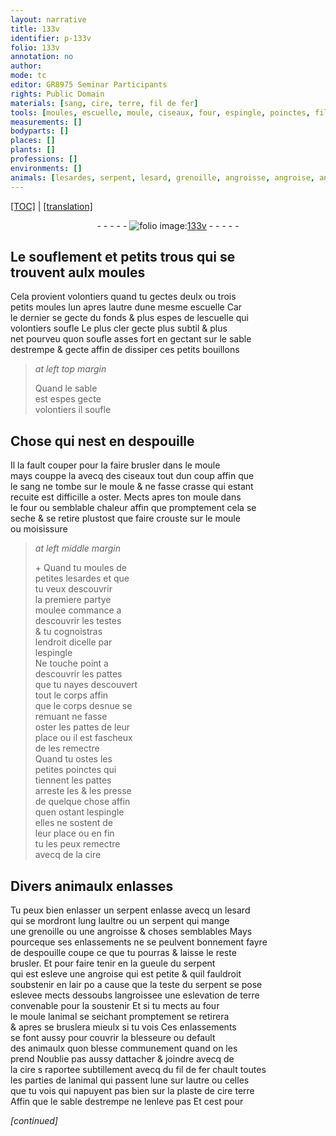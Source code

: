 ```yaml
---
layout: narrative
title: 133v
identifier: p-133v
folio: 133v
annotation: no
author:
mode: tc
editor: GR8975 Seminar Participants
rights: Public Domain
materials: [sang, cire, terre, fil de fer]
tools: [moules, escuelle, moule, ciseaux, four, espingle, poinctes, fil de fer, plaste de cire terre]
measurements: []
bodyparts: []
places: []
plants: []
professions: []
environments: []
animals: [lesardes, serpent, lesard, grenoille, angroisse, angroise, angroissee]
---
```


 <p><a href="{{ site.baseurl }}/diplomatic/">[TOC]</a> | <a href="{{ site.baseurl }}/texts/p-133v_tl/" target="_blank">[translation]</a></p><div class="folio" align="center">- - - - - <a href="http://gallica.bnf.fr/ark:/12148/btv1b10500001g/f272.image" target="_blank"><img src="https://cu-mkp.github.io/2017-workshop-edition/assets/photo-icon.png" alt="folio image: " style="display:inline-block; margin-bottom:-3px;"/>133v</a> - - - - - </div>  
  

##  Le soufleme<span class="exp">n</span>t et petits trous qui se<br/> trouvent aulx <span class="tl">moules</span>

 
 Cela provient volontiers quand tu gectes deulx ou trois<br/> petits <span class="tl">moules</span> lun apres lautre dune mesme <span class="tl">escuelle</span> Car<br/> le dernier se gecte du fonds & plus espes de l<span class="tl">escuelle</span> qui<br/> volontiers soufle Le plus cler gecte plus subtil & plus<br/> net pourveu quon soufle asses fort en gectant sur le sable<br/> destrempe & gecte affin de dissiper ces petits bouillons
 
> *at left top margin*
> 
> 
>   Quand le sable<br/> est espes gecte<br/> volontiers il soufle
 
 
  

## Chose qui nest en despouille

 
 Il la fault couper pour la faire brusler dans le <span class="tl">moule</span><br/> mays couppe la avecq des <span class="tl">ciseaux</span> tout dun coup affin que<br/> le <span class="m">sang</span> ne tombe sur le <span class="tl">moule</span> & ne fasse crasse qui estant<br/> recuite est difficille a oster. Mects apres ton <span class="tl">moule</span> dans<br/> le <span class="tl">four</span> ou semblable chaleur affin que promptem<span class="exp">ent</span> cela se<br/> seche & se retire plustost que faire crouste sur le <span class="tl">moule</span><br/> ou moisissure
 
> *at left middle margin*
> 
> 
>   \+ Quand tu moules de<br/> petites <span class="al">lesardes</span> et que<br/> tu veux descouvrir<br/> la premiere partye<br/> moulee commance a<br/> descouvrir les testes<br/> & tu cognoistras<br/> lendroit dicelle par<br/> l<span class="tl">espingle</span><br/> Ne touche point a<br/> descouvrir les pattes<br/> que tu nayes descouvert<br/> tout le corps affin<br/> que le corps desnue se<br/> remuant ne fasse<br/> oster les pattes de leur<br/> place ou il est fascheux<br/> de les remectre<br/> Quand tu ostes les<br/> petites <span class="tl">poinctes</span> qui<br/> tiennent les pattes<br/> arreste les & les presse<br/> de quelque chose affin<br/> quen osta<span class="exp">n</span>t l<span class="tl">espingle</span><br/> elles ne sostent de<br/> leur place ou en fin<br/> tu les peux remectre<br/> avecq de la <span class="m">cire</span>
 
 
  

## Divers animaulx enlasses

 
 Tu peux bien enlasser un <span class="al">serpent</span> <span class="del">enlasse</span> avecq un <span class="al">lesard</span><br/> qui se mordront lung laultre ou un <span class="al">serpent</span> qui mange<br/> une <span class="al">grenoille</span> ou une <span class="al">angrois<span class="del">s</span>e</span> & choses semblables Mays<br/> pourceque ses enlassements ne se peulvent bonnement fayre<br/> de despouille coupe ce que tu pourras & laisse le reste<br/> brusler. Et pour faire tenir en la gueule du <span class="al">serpent</span><br/> qui est esleve une <span class="al">angroise</span> qui est petite & quil fauldroit<br/> soubstenir en lair <span class="del">po</span> a cause que la teste du <span class="al">serpent</span> se pose<br/> eslevee mects dessoubs l<span class="al">angrois<span class="del">se</span>e</span> une eslevation de <span class="m">terre</span><br/> convenable pour la soustenir Et si tu mects au <span class="tl">four</span><br/> le <span class="tl">moule</span> lanimal se seichant promptem<span class="exp">ent</span> se retirera<br/> & apres se bruslera mieulx <span class="del">si tu vois</span> Ces enlassem<span class="exp">ents</span><br/> se font aussy pour couvrir la blesseure ou default<br/> des animaulx quon blesse communem<span class="exp">ent</span> quand on les<br/> prend Noublie pas aussy dattacher & joindre avecq de<br/> la <span class="m">cire</span> <span class="del">s</span> raportee subtillem<span class="exp">ent</span> avecq du <span class="tl"><span class="m">fil de fer</span></span> chault toutes<br/> les parties de lanimal qui passent lune sur lautre ou celles<br/> que tu vois qui napuyent pas bien sur la <span class="tl">plaste de <span class="del"><span class="m">cire</span></span> <span class="m">terre</span></span><br/> Affin que le sable destrempe ne lenleve pas Et cest pour
 
*[continued]*
 
 